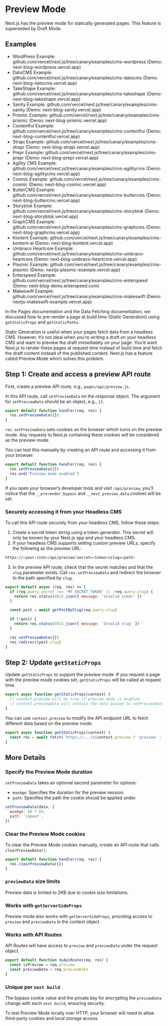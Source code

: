 # Preview Mode

Next.js has the preview mode for statically generated pages. This feature is superseded by Draft Mode.

## Examples

- WordPress Example: github.com/vercel/next.js/tree/canary/examples/cms-wordpress (Demo: next-blog-wordpress.vercel.app)
- DatoCMS Example: github.com/vercel/next.js/tree/canary/examples/cms-datocms (Demo: next-blog-datocms.vercel.app)
- TakeShape Example: github.com/vercel/next.js/tree/canary/examples/cms-takeshape (Demo: next-blog-takeshape.vercel.app)
- Sanity Example: github.com/vercel/next.js/tree/canary/examples/cms-sanity (Demo: next-blog-sanity.vercel.app)
- Prismic Example: github.com/vercel/next.js/tree/canary/examples/cms-prismic (Demo: next-blog-prismic.vercel.app)
- Contentful Example: github.com/vercel/next.js/tree/canary/examples/cms-contentful (Demo: next-blog-contentful.vercel.app)
- Strapi Example: github.com/vercel/next.js/tree/canary/examples/cms-strapi (Demo: next-blog-strapi.vercel.app)
- Prepr Example: github.com/vercel/next.js/tree/canary/examples/cms-prepr (Demo: next-blog-prepr.vercel.app)
- Agility CMS Example: github.com/vercel/next.js/tree/canary/examples/cms-agilitycms (Demo: next-blog-agilitycms.vercel.app)
- Cosmic Example: github.com/vercel/next.js/tree/canary/examples/cms-cosmic (Demo: next-blog-cosmic.vercel.app)
- ButterCMS Example: github.com/vercel/next.js/tree/canary/examples/cms-buttercms (Demo: next-blog-buttercms.vercel.app)
- Storyblok Example: github.com/vercel/next.js/tree/canary/examples/cms-storyblok (Demo: next-blog-storyblok.vercel.app)
- GraphCMS Example: github.com/vercel/next.js/tree/canary/examples/cms-graphcms (Demo: next-blog-graphcms.vercel.app)
- Kontent Example: github.com/vercel/next.js/tree/canary/examples/cms-kontent-ai (Demo: next-blog-kontent.vercel.app)
- Umbraco Heartcore Example: github.com/vercel/next.js/tree/canary/examples/cms-umbraco-heartcore (Demo: next-blog-umbraco-heartcore.vercel.app)
- Plasmic Example: github.com/vercel/next.js/tree/canary/examples/cms-plasmic (Demo: nextjs-plasmic-example.vercel.app)
- Enterspeed Example: github.com/vercel/next.js/tree/canary/examples/cms-enterspeed (Demo: next-blog-demo.enterspeed.com)
- Makeswift Example: github.com/vercel/next.js/tree/canary/examples/cms-makeswift (Demo: nextjs-makeswift-example.vercel.app)

In the Pages documentation and the Data Fetching documentation, we discussed how to pre-render a page at build time (Static Generation) using `getStaticProps` and `getStaticPaths`.

Static Generation is useful when your pages fetch data from a headless CMS. However, it’s not ideal when you’re writing a draft on your headless CMS and want to preview the draft immediately on your page. You’d want Next.js to render these pages at request time instead of build time and fetch the draft content instead of the published content. Next.js has a feature called Preview Mode which solves this problem.

## Step 1: Create and access a preview API route

First, create a preview API route, e.g., `pages/api/preview.js`.

In this API route, call `setPreviewData` on the response object. The argument for `setPreviewData` should be an object, e.g., `{}`.

```js
export default function handler(req, res) {
  res.setPreviewData({})
}
```

`res.setPreviewData` sets cookies on the browser which turns on the preview mode. Any requests to Next.js containing these cookies will be considered as the preview mode.

You can test this manually by creating an API route and accessing it from your browser:

```js
export default function handler(req, res) {
  res.setPreviewData({})
  res.end('Preview mode enabled')
}
```

If you open your browser’s developer tools and visit `/api/preview`, you’ll notice that the `__prerender_bypass` and `__next_preview_data` cookies will be set.

### Securely accessing it from your Headless CMS

To call this API route securely from your headless CMS, follow these steps:

1. Create a secret token string using a token generator. This secret will only be known by your Next.js app and your headless CMS.
2. If your headless CMS supports setting custom preview URLs, specify the following as the preview URL:

```bash
https://<your-site>/api/preview?secret=<token>&slug=<path>
```

3. In the preview API route, check that the secret matches and that the `slug` parameter exists. Call `res.setPreviewData` and redirect the browser to the path specified by `slug`.

```js
export default async (req, res) => {
  if (req.query.secret !== 'MY_SECRET_TOKEN' || !req.query.slug) {
    return res.status(401).json({ message: 'Invalid token' })
  }

  const post = await getPostBySlug(req.query.slug)

  if (!post) {
    return res.status(401).json({ message: 'Invalid slug' })
  }

  res.setPreviewData({})
  res.redirect(post.slug)
}
```

## Step 2: Update `getStaticProps`

Update `getStaticProps` to support the preview mode. If you request a page with the preview mode cookies set, `getStaticProps` will be called at request time.

```js
export async function getStaticProps(context) {
  // context.preview will be true if preview mode is enabled
  // context.previewData will contain the data passed to setPreviewData
}
```

You can use `context.preview` to modify the API endpoint URL to fetch different data based on the preview mode.

```js
export async function getStaticProps(context) {
  const res = await fetch(`https://.../${context.preview ? 'preview' : ''}`)
}
```

## More Details

### Specify the Preview Mode duration

`setPreviewData` takes an optional second parameter for options:

- `maxAge`: Specifies the duration for the preview session.
- `path`: Specifies the path the cookie should be applied under.

```js
setPreviewData(data, {
  maxAge: 60 * 60,
  path: '/about',
})
```

### Clear the Preview Mode cookies

To clear the Preview Mode cookies manually, create an API route that calls `clearPreviewData()`:

```js
export default function handler(req, res) {
  res.clearPreviewData({})
}
```

### `previewData` size limits

Preview data is limited to 2KB due to cookie size limitations.

### Works with `getServerSideProps`

Preview mode also works with `getServerSideProps`, providing access to `preview` and `previewData` in the context object.

### Works with API Routes

API Routes will have access to `preview` and `previewData` under the request object.

```js
export default function myApiRoute(req, res) {
  const isPreview = req.preview
  const previewData = req.previewData
}
```

### Unique per `next build`

The bypass cookie value and the private key for encrypting the `previewData` change with each `next build`, ensuring security.

To test Preview Mode locally over HTTP, your browser will need to allow third-party cookies and local storage access.